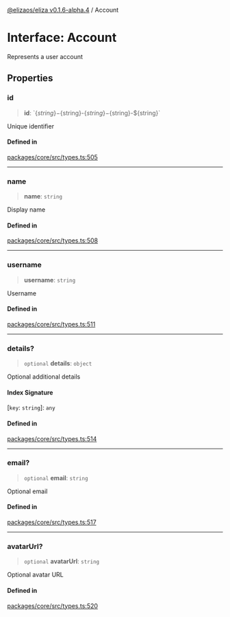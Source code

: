 [@elizaos/eliza v0.1.6-alpha.4](../index.md) / Account

# Interface: Account

Represents a user account

## Properties

### id

> **id**: \`$\{string\}-$\{string\}-$\{string\}-$\{string\}-$\{string\}\`

Unique identifier

#### Defined in

[packages/core/src/types.ts:505](https://github.com/elizaos/eliza/blob/main/packages/core/src/types.ts#L505)

---

### name

> **name**: `string`

Display name

#### Defined in

[packages/core/src/types.ts:508](https://github.com/elizaos/eliza/blob/main/packages/core/src/types.ts#L508)

---

### username

> **username**: `string`

Username

#### Defined in

[packages/core/src/types.ts:511](https://github.com/elizaos/eliza/blob/main/packages/core/src/types.ts#L511)

---

### details?

> `optional` **details**: `object`

Optional additional details

#### Index Signature

\[`key`: `string`\]: `any`

#### Defined in

[packages/core/src/types.ts:514](https://github.com/elizaos/eliza/blob/main/packages/core/src/types.ts#L514)

---

### email?

> `optional` **email**: `string`

Optional email

#### Defined in

[packages/core/src/types.ts:517](https://github.com/elizaos/eliza/blob/main/packages/core/src/types.ts#L517)

---

### avatarUrl?

> `optional` **avatarUrl**: `string`

Optional avatar URL

#### Defined in

[packages/core/src/types.ts:520](https://github.com/elizaos/eliza/blob/main/packages/core/src/types.ts#L520)
